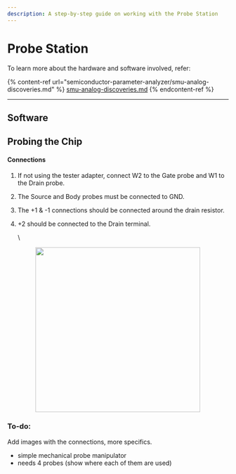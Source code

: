 ```yaml
---
description: A step-by-step guide on working with the Probe Station
---
```


# Probe Station

To learn more about the hardware and software involved, refer:

{% content-ref url="semiconductor-parameter-analyzer/smu-analog-discoveries.md" %}
[smu-analog-discoveries.md](semiconductor-parameter-analyzer/smu-analog-discoveries.md)
{% endcontent-ref %}

***

## Software



## Probing the Chip

#### Connections

1. If not using the tester adapter, connect W2 to the Gate probe and W1 to the Drain probe.&#x20;
2. The Source and Body probes must be connected to GND.
3. The +1 & -1 connections should be connected around the drain resistor.&#x20;
4.  \+2 should be connected to the Drain terminal.&#x20;

    \


    <figure><img src="https://lh7-us.googleusercontent.com/RVLy73TuwDT9tbta7JIvf5rEiP-TORkkIragPhurHYfslcNDSV-4C60WChCPl45eIKaZN0s17kRqv0q0qx1-EXlomTFoZFzObAOAsUEncwBJyFFgY3VF418jJJvnbRPWXohWKTfKOEFh" alt="" width="375"><figcaption></figcaption></figure>

### To-do:

Add images with the connections, more specifics.

* simple mechanical probe manipulator
* needs 4 probes (show where each of them are used)
